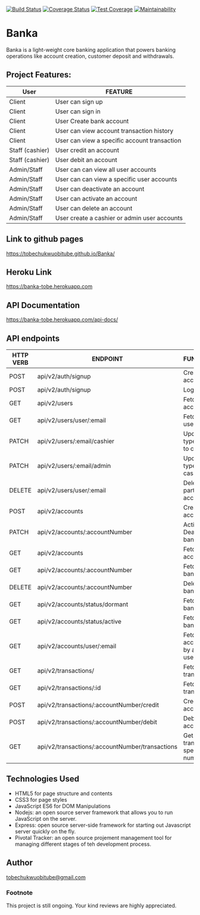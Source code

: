 [![Build Status](https://travis-ci.org/tobechukwuobitube/Banka.svg?branch=develop)](https://travis-ci.org/tobechukwuobitube/Banka)
[![Coverage Status](https://coveralls.io/repos/github/tobechukwuobitube/Banka/badge.svg?branch=ch-setup-transaction-dummyData-model-%23165334294)](https://coveralls.io/github/tobechukwuobitube/Banka?branch=ch-setup-transaction-dummyData-model-%23165334294)
[![Test Coverage](https://api.codeclimate.com/v1/badges/f3d6ff4120779fd6daf1/test_coverage)](https://codeclimate.com/github/tobechukwuobitube/Banka/test_coverage)
[![Maintainability](https://api.codeclimate.com/v1/badges/f3d6ff4120779fd6daf1/maintainability)](https://codeclimate.com/github/tobechukwuobitube/Banka/maintainability)


# Banka
Banka is a light-weight core banking application that powers banking operations like account creation, customer deposit and withdrawals.


## Project Features:

| User            | FEATURE                                       |
| ---------       | ----------------------------------------------|
| Client          | User can sign up                              |
| Client          | User can sign in                              |
| Client          | User Create bank account                      |
| Client          | User can view account transaction history     |
| Client          | User can view a specific account transaction  |
| Staff (cashier) | User credit an account                        |
| Staff (cashier) | User debit an account                         |
| Admin/Staff     | User can can view all user accounts           |
| Admin/Staff     | User can can view a specific user accounts    |
| Admin/Staff     | User can deactivate an account                |
| Admin/Staff     | User can activate an account                  |
| Admin/Staff     | User can delete an account                    |
| Admin/Staff     | User create a cashier or admin user accounts  |


## Link to github pages
https://tobechukwuobitube.github.io/Banka/

## Heroku Link
https://banka-tobe.herokuapp.com

## API Documentation
https://banka-tobe.herokuapp.com/api-docs/




## API endpoints

| HTTP VERB | ENDPOINT                                        | FUNCTIONALITY                                      |
| --------- | ------------------------------------------------| -------------------------------------------------- |
| POST      | api/v2/auth/signup                              | Create a user account                              |
| POST      | api/v2/auth/signup                              | Login a user                                       |
| GET       | api/v2/users                                    | Fetch all user accounts                            |
| GET       | api/v2/users/user/:email                        | Fetch a specific user accounts                     |
| PATCH     | api/v2/users/:email/cashier                     | Update client type from client to cashier          |
| PATCH     | api/v2/users/:email/admin                       | Update client type from cashier to admin           |
| DELETE    | api/v2/users/user/:email                        | Delete a particular user account                   |
| POST      | api/v2/accounts                                 | Create a bank account                              |
| PATCH     | api/v2/accounts/:accountNumber                  | Activate or Deactivate a bank account              |
| GET       | api/v2/accounts                                 | Fetch all bank accounts                            |
| GET       | api/v2/accounts/:accountNumber                  | Fetch a specific bank accounts                     |
| DELETE    | api/v2/accounts/:accountNumber                  | Delete a specific bank accounts                    |
| GET       | api/v2/accounts/status/dormant                  | Fetch all dormant bank accounts                    |
| GET       | api/v2/accounts/status/active                   | Fetch all active bank accounts                     |
| GET       | api/v2/accounts/user/:email                     | Fetch all bank accounts owned by a specific user   |
| GET       | api/v2/transactions/                            | Fetch all transactions                             |
| GET       | api/v2/transactions/:id                         | Fetch a specific transaction                       |
| POST      | api/v2/transactions/:accountNumber/credit       | Credit a specific account number                   |
| POST      | api/v2/transactions/:accountNumber/debit        | Debit a specific account number                    |
| GET       | api/v2/transactions/:accountNumber/transactions | Get all transactions on a specific account number  |



## Technologies Used
* HTML5 for page structure and contents
* CSS3 for page styles
* JavaScript ES6 for DOM Manipulations
* Nodejs: an open source server framework that allows you to run JavaScript on the server.
* Express: open source server-side framework for starting out Javascript server quickly on the fly.
* Pivotal Tracker: an open source projement management tool for managing different stages of teh development process.

## Author
tobechukwuobitube@gmail.com

### Footnote
This project is still ongoing.
Your kind reviews are highly appreciated.
